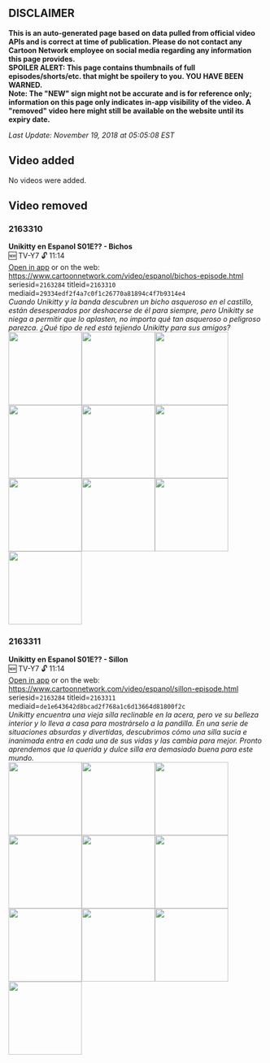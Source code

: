 ## DISCLAIMER
**This is an auto-generated page based on data pulled from official video APIs and is correct at time of publication. Please do not contact any Cartoon Network employee on social media regarding any information this page provides.**  
**SPOILER ALERT: This page contains thumbnails of full episodes/shorts/etc. that might be spoilery to you. YOU HAVE BEEN WARNED.**  
**Note: The "NEW" sign might not be accurate and is for reference only; information on this page only indicates in-app visibility of the video. A "removed" video here might still be available on the website until its expiry date.**  

_Last Update: November 19, 2018 at 05:05:08 EST_
## Video added
No videos were added.
## Video removed
### 2163310
**Unikitty en Espanol S01E?? - Bichos**  
🆕 TV-Y7 🔓 11:14  
[Open in app](https://tinyurl.com/yclzrlqu) or on the web: https://www.cartoonnetwork.com/video/espanol/bichos-episode.html  
seriesid=`2163284` titleid=`2163310` mediaid=`29334edf2f4a7c0f1c26770a81894c4f7b9314e4`  
_Cuando Unikitty y la banda descubren un bicho asqueroso en el castillo, están desesperados por deshacerse de él para siempre, pero Unikitty se niega a permitir que lo aplasten, no importa qué tan asqueroso o peligroso parezca. ¿Qué tipo de red está tejiendo Unikitty para sus amigos?_  
<a href="https://s3.amazonaws.com/cn-orchestrator/2163310_001_1280x720.jpg"><img src="https://s3.amazonaws.com/cn-orchestrator/2163310_001_640x360.jpg" height="144px" /></a><a href="https://s3.amazonaws.com/cn-orchestrator/2163310_002_1280x720.jpg"><img src="https://s3.amazonaws.com/cn-orchestrator/2163310_002_640x360.jpg" height="144px" /></a><a href="https://s3.amazonaws.com/cn-orchestrator/2163310_003_1280x720.jpg"><img src="https://s3.amazonaws.com/cn-orchestrator/2163310_003_640x360.jpg" height="144px" /></a><a href="https://s3.amazonaws.com/cn-orchestrator/2163310_004_1280x720.jpg"><img src="https://s3.amazonaws.com/cn-orchestrator/2163310_004_640x360.jpg" height="144px" /></a><a href="https://s3.amazonaws.com/cn-orchestrator/2163310_005_1280x720.jpg"><img src="https://s3.amazonaws.com/cn-orchestrator/2163310_005_640x360.jpg" height="144px" /></a><a href="https://s3.amazonaws.com/cn-orchestrator/2163310_006_1280x720.jpg"><img src="https://s3.amazonaws.com/cn-orchestrator/2163310_006_640x360.jpg" height="144px" /></a><a href="https://s3.amazonaws.com/cn-orchestrator/2163310_007_1280x720.jpg"><img src="https://s3.amazonaws.com/cn-orchestrator/2163310_007_640x360.jpg" height="144px" /></a><a href="https://s3.amazonaws.com/cn-orchestrator/2163310_008_1280x720.jpg"><img src="https://s3.amazonaws.com/cn-orchestrator/2163310_008_640x360.jpg" height="144px" /></a><a href="https://s3.amazonaws.com/cn-orchestrator/2163310_009_1280x720.jpg"><img src="https://s3.amazonaws.com/cn-orchestrator/2163310_009_640x360.jpg" height="144px" /></a><a href="https://s3.amazonaws.com/cn-orchestrator/2163310_010_1280x720.jpg"><img src="https://s3.amazonaws.com/cn-orchestrator/2163310_010_640x360.jpg" height="144px" /></a>
### 2163311
**Unikitty en Espanol S01E?? - Sillon**  
🆕 TV-Y7 🔓 11:14  
[Open in app](https://tinyurl.com/y8xhbuur) or on the web: https://www.cartoonnetwork.com/video/espanol/sillon-episode.html  
seriesid=`2163284` titleid=`2163311` mediaid=`de1e643642d8bcad2f768a1c6d13664d81800f2c`  
_Unikitty encuentra una vieja silla reclinable en la acera, pero ve su belleza interior y lo lleva a casa para mostrárselo a la pandilla. En una serie de situaciones absurdas y divertidas, descubrimos cómo una silla sucia e inanimada entra en cada una de sus vidas y las cambia para mejor. Pronto aprendemos que la querida y dulce silla era demasiado buena para este mundo._  
<a href="https://s3.amazonaws.com/cn-orchestrator/2163311_001_1280x720.jpg"><img src="https://s3.amazonaws.com/cn-orchestrator/2163311_001_640x360.jpg" height="144px" /></a><a href="https://s3.amazonaws.com/cn-orchestrator/2163311_002_1280x720.jpg"><img src="https://s3.amazonaws.com/cn-orchestrator/2163311_002_640x360.jpg" height="144px" /></a><a href="https://s3.amazonaws.com/cn-orchestrator/2163311_003_1280x720.jpg"><img src="https://s3.amazonaws.com/cn-orchestrator/2163311_003_640x360.jpg" height="144px" /></a><a href="https://s3.amazonaws.com/cn-orchestrator/2163311_004_1280x720.jpg"><img src="https://s3.amazonaws.com/cn-orchestrator/2163311_004_640x360.jpg" height="144px" /></a><a href="https://s3.amazonaws.com/cn-orchestrator/2163311_005_1280x720.jpg"><img src="https://s3.amazonaws.com/cn-orchestrator/2163311_005_640x360.jpg" height="144px" /></a><a href="https://s3.amazonaws.com/cn-orchestrator/2163311_006_1280x720.jpg"><img src="https://s3.amazonaws.com/cn-orchestrator/2163311_006_640x360.jpg" height="144px" /></a><a href="https://s3.amazonaws.com/cn-orchestrator/2163311_007_1280x720.jpg"><img src="https://s3.amazonaws.com/cn-orchestrator/2163311_007_640x360.jpg" height="144px" /></a><a href="https://s3.amazonaws.com/cn-orchestrator/2163311_008_1280x720.jpg"><img src="https://s3.amazonaws.com/cn-orchestrator/2163311_008_640x360.jpg" height="144px" /></a><a href="https://s3.amazonaws.com/cn-orchestrator/2163311_009_1280x720.jpg"><img src="https://s3.amazonaws.com/cn-orchestrator/2163311_009_640x360.jpg" height="144px" /></a><a href="https://s3.amazonaws.com/cn-orchestrator/2163311_010_1280x720.jpg"><img src="https://s3.amazonaws.com/cn-orchestrator/2163311_010_640x360.jpg" height="144px" /></a>
